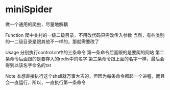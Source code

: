 miniSpider
==========

做一个通用的爬虫，尽量地解耦

Function
爬中关村的一级二级目录，不用改代码只需改传入参数
当然，有些类别的一二级目录是跟其他不一样的，那就需要改了

Usage
分别执行control.sh中的三条命令
第一条命令后面跟的是要爬的网站
第二条命令后面跟的是要存入的redis中的名字
第三条命令跟上面的名字一样，最后会得到以该名字命名的txt

Note
本想直接执行这个shell就万事大吉的，但因为每条命令都起一个进程，而且会一直运行，所以，一直执行第一条命令


